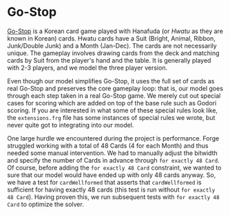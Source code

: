 # Go-Stop
[Go-Stop](https://en.wikipedia.org/wiki/Go-Stop) is a Korean card game played with Hanafuda (or _Hwatu_ as they are known in Korean) cards. Hwatu cards have a Suit (Bright, Animal, Ribbon, Junk/Double Junk) and a Month (Jan-Dec). The cards are not necessarily unique. The gameplay involves drawing cards from the deck and matching cards by Suit from the player's hand and the table. It is generally played with 2-3 players, and we model the three player version.

Even though our model simplifies Go-Stop, it uses the full set of cards as real Go-Stop and preserves the core gameplay loop: that is, our model goes through each step taken in a real Go-Stop game. We merely cut out special cases for scoring which are added on top of the base rule such as Godori scoring. If you are interested in what some of these special rules look like, the `extensions.frg` file has some instances of special rules we wrote, but never quite got to integrating into our model.

One large hurdle we encountered during the project is performance. Forge struggled working with a total of 48 Cards (4 for each Month) and thus needed some manual intervention. We had to manually adjust the bitwidth and specify the number of Cards in advance through `for exactly 48 Card`. Of course, before adding the `for exactly 48 Card` constraint, we wanted to sure that our model would have ended up with only 48 cards anyway. So, we have a test for `cardWellformed` that asserts that `cardWellformed` is sufficient for having exactly 48 cards (this test is run without `for exactly 48 Card`). Having proven this, we run subsequent tests with `for exactly 48 Card` to optimize the solver.